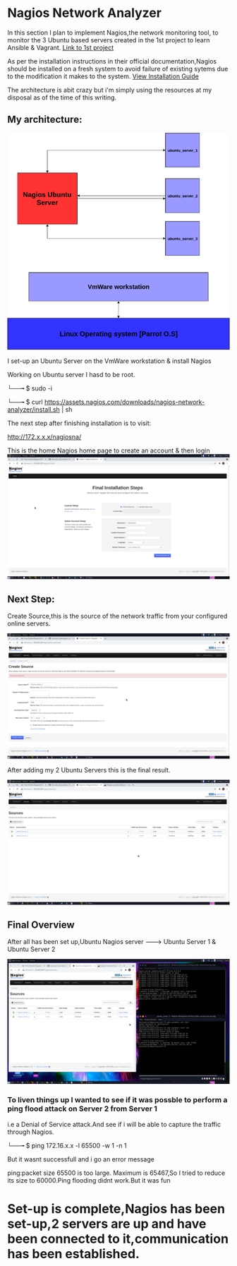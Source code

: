 # Nagios Network Analyzer

In this section I plan to implement Nagios,the network monitoring tool, to monitor the 3 Ubuntu based servers created
in the 1st project to learn Ansible & Vagrant.   [Link to 1st project](https://github.com/Andrews-Projects/Ansible-Vagrant-infrastructure-development-and-deployment)

As per the installation instructions in their official documentation,Nagios should be installed on a fresh system to avoid failure of existing sytems due 
to the modification it makes to the system.   [View Installation Guide](https://assets.nagios.com/downloads/nagios-network-analyzer/docs/Network_Analyzer_Manual_Installation_Instructions.pdf)

The architecture is abit crazy but i'm simply using the resources at my disposal as of the time of this writing.

## My architecture: 

![Image](https://github.com/Andrews-Projects/Security-Operations-Center/blob/master/Network%20monitoring%20with%20Nagios/nagios.png)


I set-up an Ubuntu Server on the VmWare workstation & install Nagios

Working on Ubuntu server I hasd to be root. 

└──╼ $ sudo -i

└──╼ $ curl https://assets.nagios.com/downloads/nagios-network-analyzer/install.sh | sh

The next step after finishing installation is to visit:

http://172.x.x.x/nagiosna/

This is the home Nagios home page to create an account & then login
![Nagios_Login_Page](https://github.com/Andrews-Projects/Security-Operations-Center/blob/master/Network%20monitoring%20with%20Nagios/nagios_login.png)

## Next Step: 

Create Source,this is the source of the network traffic from your configured online servers.

![Create source page](https://github.com/Andrews-Projects/Security-Operations-Center/blob/master/Network%20monitoring%20with%20Nagios/create%20source.png)

After adding my 2 Ubuntu Servers this is the final result.

![Sources](https://github.com/Andrews-Projects/Security-Operations-Center/blob/master/Network%20monitoring%20with%20Nagios/nagiospanel.png)


## Final Overview

After all has been set up,Ubuntu Nagios server ---> Ubuntu Server 1 & Ubuntu Server 2

![screenshot](https://github.com/Andrews-Projects/Security-Operations-Center/blob/master/Network%20monitoring%20with%20Nagios/allactivity.png)


### To liven things up I wanted to see if it was possble to perform a **ping flood attack** on Server 2 from Server 1
i.e a Denial of Service attack.And see if i will be able to capture the traffic through Nagios.

└──╼ $ ping 172.16.x.x -l 65500 -w 1 -n 1  

But it wasnt successfull and i go an error message 

ping:packet size 65500 is too large. Maximum is 65467,So I tried to reduce its size to 60000.Ping flooding didnt work.But it was fun


# Set-up is complete,Nagios has been set-up,2 servers are up and have been connected to it,communication has been established. 





